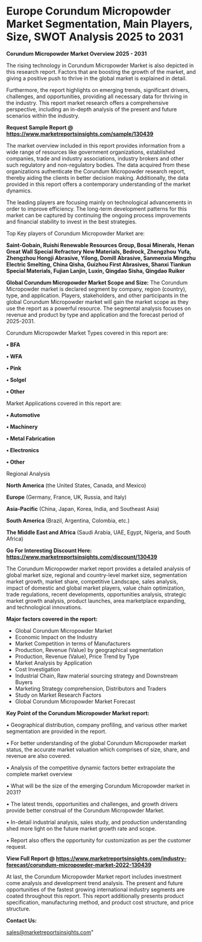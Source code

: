 # Europe Corundum Micropowder Market Segmentation, Main Players, Size, SWOT Analysis 2025 to 2031

<Strong> Corundum Micropowder Market Overview 2025 - 2031</strong>

The rising technology in Corundum Micropowder Market is also depicted in this research report. Factors that are boosting the growth of the market, and giving a positive push to thrive in the global market is explained in detail.

Furthermore, the report highlights on emerging trends, significant drivers, challenges, and opportunities, providing all necessary data for thriving in the industry. This report market research offers a comprehensive perspective, including an in-depth analysis of the present and future scenarios within the industry.

<strong>Request Sample Report @ <a href=https://www.marketreportsinsights.com/sample/130439>https://www.marketreportsinsights.com/sample/130439</a></strong>

The market overview included in this report provides information from a wide range of resources like government organizations, established companies, trade and industry associations, industry brokers and other such regulatory and non-regulatory bodies. The data acquired from these organizations authenticate the Corundum Micropowder research report, thereby aiding the clients in better decision making. Additionally, the data provided in this report offers a contemporary understanding of the market dynamics.

The leading players are focusing mainly on technological advancements in order to improve efficiency. The long-term development patterns for this market can be captured by continuing the ongoing process improvements and financial stability to invest in the best strategies.

Top Key players of Corundum Micropowder Market are:

<strong>Saint-Gobain, Ruishi Renewable Resources Group, Bosai Minerals, Henan Great Wall Special Refractory New Materials, Bedrock, Zhengzhou Yufa, Zhengzhou Hongji Abrasive, Yilong, Domill Abrasive, Sanmenxia Mingzhu Electric Smelting, China Qisha, Guizhou First Abrasives, Shanxi Tiankun Special Materials, Fujian Lanjin, Luxin, Qingdao Sisha, Qingdao Ruiker</strong>

<strong><b>Global Corundum Micropowder Market Scope and Size:</b></strong>
The Corundum Micropowder market is declared segment by company, region (country), type, and application. Players, stakeholders, and other participants in the global Corundum Micropowder market will gain the market scope as they use the report as a powerful resource. The segmental analysis focuses on revenue and product by type and application and the forecast period of 2025-2031.

Corundum Micropowder Market Types covered in this report are:

<strong>• BFA

• WFA

• Pink

• Solgel

• Other</strong>

Market Applications covered in this report are:

<strong>• Automotive

• Machinery

• Metal Fabrication

• Electronics

• Other</strong> 

Regional Analysis

<strong>North America</strong> (the United States, Canada, and Mexico)

<strong>Europe</strong> (Germany, France, UK, Russia, and Italy)

<strong>Asia-Pacific</strong> (China, Japan, Korea, India, and Southeast Asia)

<strong>South America</strong> (Brazil, Argentina, Colombia, etc.)

<strong>The Middle East and Africa</strong> (Saudi Arabia, UAE, Egypt, Nigeria, and South Africa)

<strong>Go For Interesting Discount Here: <a href=https://www.marketreportsinsights.com/discount/130439>https://www.marketreportsinsights.com/discount/130439</a></strong>

The Corundum Micropowder market report provides a detailed analysis of global market size, regional and country-level market size, segmentation market growth, market share, competitive Landscape, sales analysis, impact of domestic and global market players, value chain optimization, trade regulations, recent developments, opportunities analysis, strategic market growth analysis, product launches, area marketplace expanding, and technological innovations.

<strong><b>Major factors covered in the report:</b></strong>
<ul>
  <li>Global Corundum Micropowder Market </li>
  <li>Economic Impact on the Industry</li>
  <li>Market Competition in terms of Manufacturers</li>
  <li>Production, Revenue (Value) by geographical segmentation</li>
  <li>Production, Revenue (Value), Price Trend by Type</li>
  <li>Market Analysis by Application</li>
  <li>Cost Investigation</li>
  <li>Industrial Chain, Raw material sourcing strategy and Downstream Buyers</li>
  <li>Marketing Strategy comprehension, Distributors and Traders</li>
  <li>Study on Market Research Factors</li>
  <li>Global Corundum Micropowder Market Forecast</li>
</ul>

<strong><b>Key Point of the Corundum Micropowder Market report:</b></strong>

• Geographical distribution, company profiling, and various other market segmentation are provided in the report.

• For better understanding of the global Corundum Micropowder market status, the accurate market valuation which comprises of size, share, and revenue are also covered.

• Analysis of the competitive dynamic factors better extrapolate the complete market overview

• What will be the size of the emerging Corundum Micropowder market in 2031?

• The latest trends, opportunities and challenges, and growth drivers provide better construal of the Corundum Micropowder Market.

• In-detail industrial analysis, sales study, and production understanding shed more light on the future market growth rate and scope.

• Report also offers the opportunity for customization as per the customer request.

<strong><b>View Full Report @ <a href=https://www.marketreportsinsights.com/industry-forecast/corundum-micropowder-market-2022-130439>https://www.marketreportsinsights.com/industry-forecast/corundum-micropowder-market-2022-130439</a></b></strong>


At last, the Corundum Micropowder Market report includes investment come analysis and development trend analysis. The present and future opportunities of the fastest growing international industry segments are coated throughout this report. This report additionally presents product specification, manufacturing method, and product cost structure, and price structure.

<strong>Contact Us:</strong>

sales@marketreportsinsights.com"

